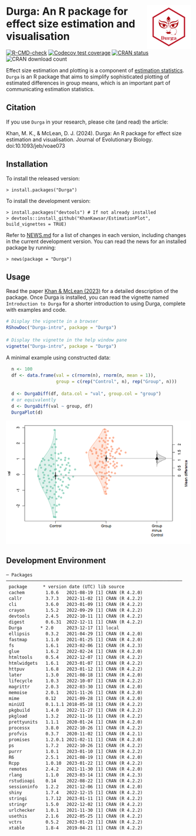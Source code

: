 # <img src="man/figures/logo.png" align="right" height="120" />
# Durga: An R package for effect size estimation and visualisation

<!-- badges: start -->
[![R-CMD-check](https://github.com/KhanKawsar/EstimationPlot/actions/workflows/R-CMD-check.yaml/badge.svg)](https://github.com/KhanKawsar/EstimationPlot/actions/workflows/R-CMD-check.yaml)
[![Codecov test coverage](https://codecov.io/gh/KhanKawsar/EstimationPlot/branch/main/graph/badge.svg)](https://app.codecov.io/gh/KhanKawsar/EstimationPlot?branch=main)
[![CRAN status](https://www.r-pkg.org/badges/version/Durga)](https://CRAN.R-project.org/package=Durga)
![CRAN download count](https://cranlogs.r-pkg.org/badges/Durga)
<!-- badges: end -->


Effect size estimation and plotting is a component of [estimation statistics](https://en.wikipedia.org/wiki/Estimation_statistics). `Durga` is an R package that aims to simplify sophisticated plotting of estimated differences in group means, which is an important part of communicating estimation statistics.

## Citation

If you use `Durga` in your research, please cite (and read) the article:

Khan, M. K., & McLean, D. J. (2024). Durga: An R package for effect size estimation and visualisation. Journal of Evolutionary Biology. doi:10.1093/jeb/voae073


## Installation

To install the released version:

    > install.packages("Durga")

To install the development version:

    > install.packages("devtools") # If not already installed
    > devtools::install_github("KhanKawsar/EstimationPlot", build_vignettes = TRUE)

Refer to [NEWS.md](NEWS.md) for a list of changes in each version, including changes in the current development version. You can read the news for an installed package by running:

    > news(package = "Durga")

## Usage
 
Read the paper [Khan & McLean (2023)](https://doi.org/10.1101/2023.02.06.526960) for a detailed description of the package. Once Durga is installed, you can read the vignette named `Introduction to Durga` for a shorter introduction to using Durga, complete with examples and code.

```R
# Display the vignette in a browser
RShowDoc("Durga-intro", package = "Durga")

# Display the vignette in the help window pane
vignette("Durga-intro", package = "Durga")
```

A minimal example using constructed data:

```R
  n <- 100
  df <- data.frame(val = c(rnorm(n), rnorm(n, mean = 1)),
                   group = c(rep("Control", n), rep("Group", n)))

  d <- DurgaDiff(df, data.col = "val", group.col = "group")
  # or equivalently
  d <- DurgaDiff(val ~ group, df)
  DurgaPlot(d)
```

<img src="https://github.com/KhanKawsar/EstimationPlot/blob/main/eg.png?raw=true"></img>

<!-- To create the above PNG, run the example above, then run:
JPlotToPNG("eg.png", { par(mar = c(5, 4, 1, 1) + 0.1); DurgaPlot(d)}, width = 600)
-->


## Development Environment
<!-- Output from devtools::session_info() -->

```
─ Packages ───────────────────────────────────────────────────────────────────
 package      * version date (UTC) lib source
 cachem        1.0.6   2021-08-19 [1] CRAN (R 4.2.0)
 callr         3.7.3   2022-11-02 [1] CRAN (R 4.2.2)
 cli           3.6.0   2023-01-09 [1] CRAN (R 4.2.2)
 crayon        1.5.2   2022-09-29 [1] CRAN (R 4.2.2)
 devtools      2.4.5   2022-10-11 [1] CRAN (R 4.2.2)
 digest        0.6.31  2022-12-11 [1] CRAN (R 4.2.2)
 Durga       * 2.0     2023-12-17 [1] local
 ellipsis      0.3.2   2021-04-29 [1] CRAN (R 4.2.0)
 fastmap       1.1.0   2021-01-25 [1] CRAN (R 4.2.0)
 fs            1.6.1   2023-02-06 [1] CRAN (R 4.2.3)
 glue          1.6.2   2022-02-24 [1] CRAN (R 4.2.0)
 htmltools     0.5.4   2022-12-07 [1] CRAN (R 4.2.2)
 htmlwidgets   1.6.1   2023-01-07 [1] CRAN (R 4.2.2)
 httpuv        1.6.8   2023-01-12 [1] CRAN (R 4.2.2)
 later         1.3.0   2021-08-18 [1] CRAN (R 4.2.0)
 lifecycle     1.0.3   2022-10-07 [1] CRAN (R 4.2.2)
 magrittr      2.0.3   2022-03-30 [1] CRAN (R 4.2.0)
 memoise       2.0.1   2021-11-26 [1] CRAN (R 4.2.0)
 mime          0.12    2021-09-28 [1] CRAN (R 4.2.0)
 miniUI        0.1.1.1 2018-05-18 [1] CRAN (R 4.2.2)
 pkgbuild      1.4.0   2022-11-27 [1] CRAN (R 4.2.2)
 pkgload       1.3.2   2022-11-16 [1] CRAN (R 4.2.2)
 prettyunits   1.1.1   2020-01-24 [1] CRAN (R 4.2.0)
 processx      3.8.0   2022-10-26 [1] CRAN (R 4.2.2)
 profvis       0.3.7   2020-11-02 [1] CRAN (R 4.2.1)
 promises      1.2.0.1 2021-02-11 [1] CRAN (R 4.2.0)
 ps            1.7.2   2022-10-26 [1] CRAN (R 4.2.2)
 purrr         1.0.1   2023-01-10 [1] CRAN (R 4.2.2)
 R6            2.5.1   2021-08-19 [1] CRAN (R 4.2.0)
 Rcpp          1.0.10  2023-01-22 [1] CRAN (R 4.2.2)
 remotes       2.4.2   2021-11-30 [1] CRAN (R 4.2.0)
 rlang         1.1.0   2023-03-14 [1] CRAN (R 4.2.3)
 rstudioapi    0.14    2022-08-22 [1] CRAN (R 4.2.2)
 sessioninfo   1.2.2   2021-12-06 [1] CRAN (R 4.2.0)
 shiny         1.7.4   2022-12-15 [1] CRAN (R 4.2.2)
 stringi       1.7.12  2023-01-11 [1] CRAN (R 4.2.2)
 stringr       1.5.0   2022-12-02 [1] CRAN (R 4.2.2)
 urlchecker    1.0.1   2021-11-30 [1] CRAN (R 4.2.2)
 usethis       2.1.6   2022-05-25 [1] CRAN (R 4.2.2)
 vctrs         0.5.2   2023-01-23 [1] CRAN (R 4.2.2)
 xtable        1.8-4   2019-04-21 [1] CRAN (R 4.2.2) 
```

